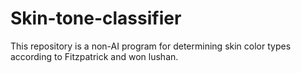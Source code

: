 # Skin-tone-classifier
This repository is a non-AI program for determining skin color types according to Fitzpatrick and won lushan.
